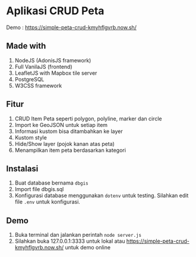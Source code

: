 # Aplikasi CRUD Peta 
Demo : https://simple-peta-crud-kmyhflgvrb.now.sh/

## Made with
1. NodeJS (AdonisJS framework)
2. Full VanilaJS (frontend)
3. LeafletJS with Mapbox tile server
4. PostgreSQL
5. W3CSS framework

## Fitur
1. CRUD Item Peta seperti polygon, polyline, marker dan circle
2. Import ke GeoJSON untuk setiap item
3. Informasi kustom bisa ditambahkan ke layer
4. Kustom style
5. Hide/Show layer (pojok kanan atas peta)
6. Menampilkan item peta berdasarkan kategori

## Instalasi
1. Buat database bernama `dbgis`
2. Import file dbgis.sql
3. Konfigurasi database menggunakan `dotenv` untuk testing. Silahkan edit file `.env` untuk konfigurasi.

## Demo

1. Buka terminal dan jalankan perintah `node server.js`
2. Silahkan buka 127.0.0.1:3333 untuk lokal atau https://simple-peta-crud-kmyhflgvrb.now.sh/ untuk demo online
